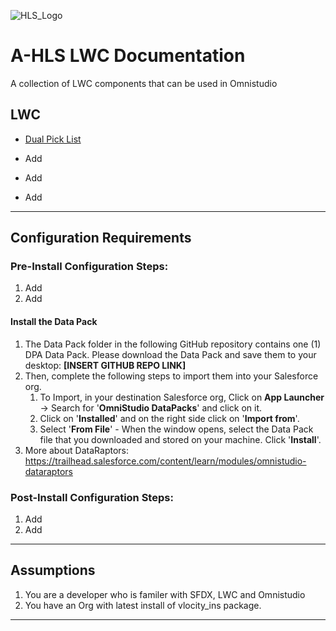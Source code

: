 ![HLS_Logo](./img/HLS_Logo.png)

# A-HLS LWC Documentation

A collection of LWC components that can be used in Omnistudio

## LWC

* [Dual Pick List](DualPickList.md)
* Add

* Add
* Add



* * *

## Configuration Requirements

### Pre-Install Configuration Steps:

1. Add
2. Add

#### Install the Data Pack

1. The Data Pack folder in the following GitHub repository contains one (1) DPA Data Pack. Please download the Data Pack and save them to your desktop: **[INSERT GITHUB REPO LINK]**
2. Then, complete the following steps to import them into your Salesforce org.
    1. To Import, in your destination Salesforce org, Click on **App Launcher** → Search for '**OmniStudio DataPacks**' and click on it.
    2. Click on '**Installed**' and on the right side click on '**Import from**'.
    3. Select '**From File**' - When the window opens, select the Data Pack file that you downloaded and stored on your machine. Click '**Install**'.
3. More about DataRaptors: https://trailhead.salesforce.com/content/learn/modules/omnistudio-dataraptors

### Post-Install Configuration Steps:

1. Add
2. Add

* * *

## Assumptions

1. You are a developer who is familer with SFDX, LWC and Omnistudio
2. You have an Org with latest install of vlocity_ins package. 

* * *

